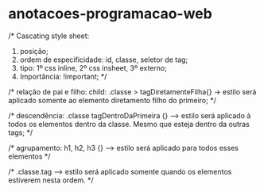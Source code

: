 # anotacoes-programacao-web
/* Cascating style sheet:

1. posição;
2. ordem de especificidade: id, classe, seletor de tag;
3. tipo: 1º css inline, 2º css insheet, 3º externo;
4. Importância: !important;
*/

/* relação de pai e filho: child:
.classe > tagDiretamenteFilha{} -> estilo será aplicado somente ao elemento diretamento filho do primeiro;
*/

/* descendência:
.classe tagDentroDaPrimeira {} --> estilo será aplicado à todos os elementos dentro da classe. Mesmo que esteja dentro da outras tags; */

/* agrupamento:
h1, h2, h3 {} --> estilo será aplicado para todos esses elementos */

/* 
.classe.tag --> estilo será aplicado somente quando os elementos estiverem nesta ordem. */
